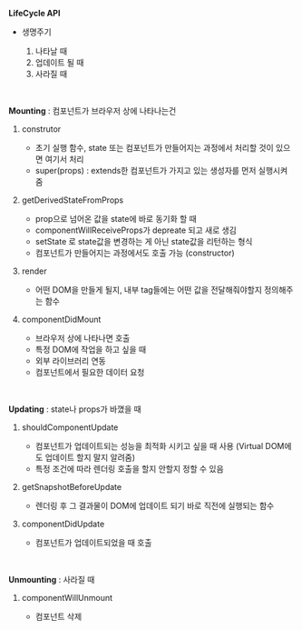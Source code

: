 **LifeCycle API**

- 생명주기

  1. 나타날 때
  2. 업데이트 될 때
  3. 사라질 때

<br/>

**Mounting** : 컴포넌트가 브라우저 상에 나타나는건

1. construtor

   - 초기 실행 함수, state 또는 컴포넌트가 만들어지는 과정에서 처리할 것이 있으면 여기서 처리
   - super(props) : extends한 컴포넌트가 가지고 있는 생성자를 먼저 실행시켜줌

2. getDerivedStateFromProps

   - prop으로 넘어온 값을 state에 바로 동기화 할 때
   - componentWillReceiveProps가 depreate 되고 새로 생김
   - setState 로 state값을 변경하는 게 아닌 state값을 리턴하는 형식
   - 컴포넌트가 만들어지는 과정에서도 호출 가능 (constructor)

3. render

   - 어떤 DOM을 만들게 될지, 내부 tag들에는 어떤 값을 전달해줘야할지 정의해주는 함수

4. componentDidMount
   - 브라우저 상에 나타나면 호출
   - 특정 DOM에 작업을 하고 싶을 때
   - 외부 라이브러리 연동
   - 컴포넌트에서 필요한 데이터 요청

<br/>

**Updating** : state나 props가 바꼈을 때

1. shouldComponentUpdate

   - 컴포넌트가 업데이트되는 성능을 최적화 시키고 싶을 때 사용 (Virtual DOM에도 업데이트 할지 말지 알려줌)
   - 특정 조건에 따라 렌더링 호출을 할지 안할지 정할 수 있음

2. getSnapshotBeforeUpdate

   - 렌더링 후 그 결과물이 DOM에 업데이트 되기 바로 직전에 실행되는 함수

3. componentDidUpdate
   - 컴포넌트가 업데이트되었을 때 호출

<br/>

**Unmounting** : 사라질 때

1. componentWillUnmount

   - 컴포넌트 삭제
